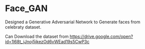 # Face_GAN
Designed a Generative Adversarial Network to Generate faces from celebraty dataset.


Can Download the dataset from 
https://drive.google.com/open?id=1l68t_jJnoj5jkezOd6vWEad19s5CwP3c
